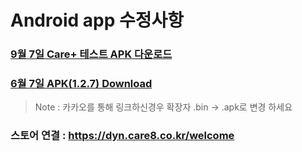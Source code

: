 # Android app 수정사항
### [9월 7일 Care+ 테스트 APK 다운로드](https://github.com/invites-healthcare/invites/raw/master/20210907153138-v36(1.3.3)-debug.apk)

### [6월 7일 APK(1.2.7) Download](https://github.com/invites-healthcare/invites/raw/master/20210607154635-v30(1.2.7)-debug.apk)
> Note : 카카오를 통해 링크하신경우 확장자 .bin -> .apk로 변경 하세요

### 스토어 연결 : https://dyn.care8.co.kr/welcome
